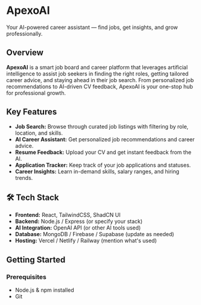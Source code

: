 # ApexoAI   
Your AI-powered career assistant — find jobs, get insights, and grow professionally.

## Overview

**ApexoAI** is a smart job board and career platform that leverages artificial intelligence to assist job seekers in finding the right roles, getting tailored career advice, and staying ahead in their job search. From personalized job recommendations to AI-driven CV feedback, ApexoAI is your one-stop hub for professional growth.

##  Key Features

-  **Job Search:** Browse through curated job listings with filtering by role, location, and skills.
-  **AI Career Assistant:** Get personalized job recommendations and career advice.
-  **Resume Feedback:** Upload your CV and get instant feedback from the AI.
-  **Application Tracker:** Keep track of your job applications and statuses.
-  **Career Insights:** Learn in-demand skills, salary ranges, and hiring trends.

## 🛠 Tech Stack

- **Frontend:** React, TailwindCSS, ShadCN UI
- **Backend:** Node.js / Express (or specify your stack)
- **AI Integration:** OpenAI API (or other AI tools used)
- **Database:** MongoDB / Firebase / Supabase (update as needed)
- **Hosting:** Vercel / Netlify / Railway (mention what's used)

## Getting Started

### Prerequisites

- Node.js & npm installed
- Git


